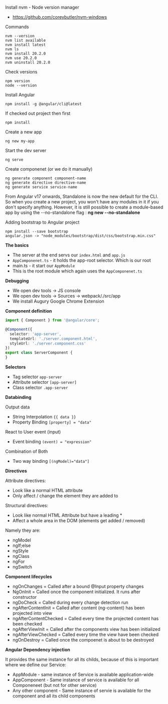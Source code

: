 Install nvm - Node version manager
- https://github.com/coreybutler/nvm-windows

Commands

    nvm --version
    nvm list available
    nvm install latest
    nvm ls
    nvm install 20.2.0
    nvm use 20.2.0
    nvm uninstall 20.2.0

Check versions

    npm version
    node --version

Install Angular

    npm install -g @angular/cli@latest

If checked out project then first

    npm install

Create a new app

    ng new my-app

Start the dev server

    ng serve

Create componenet (or we do it manually)

    ng generate component component-name
    ng generate directive directive-name
    ng generate service service-name

From Angular v17 onwards, Standalone is now the new default for the CLI. So when you create a new project, you won't have any modules in it if you don't specify anything. However, it is still possible to create a module-based app by using the --no-standalone flag : **ng new --no-standalone**

Adding bootstrap to Angular project

    npm install --save bootstrap
    angular.json -> "node_modules/bootstrap/dist/css/bootstrap.min.css"

**The basics**

- The server at the end servs our `index.html` and `app.js`
- `AppComponenet.ts` - it holds  the app-root selector. Which is our root
- main.ts - it start our `AppModule`
- This is the root module which again uses the `AppComponenet.ts` 

**Debugging**

- We open dev tools -> JS console
- We open dev tools -> Sources -> webpack/./src/app
- We install Augury Google Chrome Extension

**Component definition**

```ts
import { Component } from '@angular/core';

@Component({
  selector: 'app-server',
  templateUrl: './server.component.html',
  styleUrl: './server.component.css'
})
export class ServerComponent {
}
```

**Selectors**
- Tag selector `app-server`
- Attribute selector `[app-server]`
- Class selector `.app-server`

**Databinding**

Output data
- String Interpolation `{{ data }}`
- Property Binding `[property] = "data"`

React to User event (input)
- Event binding `(event) = "expression"`

Combination of Both
- Two way binding `[(ngModel)="data"]`

**Directives**

Attribute directives:
- Look like a normal HTML attribute
- Only affect / change the element they are added to

Structural directives:
- Look like normal HTML Attribute but have a leading *
- Affect a whole area in the DOM (elements get added / removed)

Namely they are:
- ngModel
- ngIf;else
- ngStyle
- ngClass
- ngFor
- ngSwitch

**Component lifecycles**

- ngOnChanges = Called after a bound @Input property changes
- NgOnInit = Called once the component initialized. It runs after constructor
- ngDoCheck = Called during every change detection run
- ngAfterContentInit = Called after content (ng-content) has been projected into view
- ngAfterContentChecked = Called every time the projected content has been checked
- ngAfterViewInit = Called after the components view has been initialized
- ngAfterViewChecked = Called every time the view have been checked
- ngOnDestroy = Called once the compoenet is about to be destroyed

**Angular Dependency injection**

It provides the same instance for all its childs, because of this is important where we define our Service:
- AppModule - same instance of Service is available application-wide
- AppComponent - Same instance of service is available for all Componeneet (but not for other service)
- Any other component - Same instance of servie is available for the component and all its child components